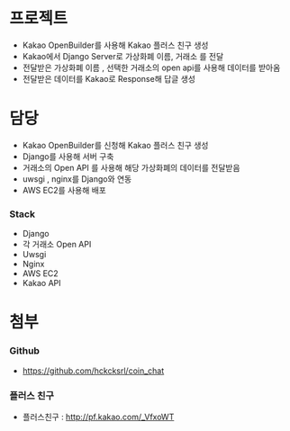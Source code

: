 # 프로젝트

* Kakao OpenBuilder를 사용해 Kakao 플러스 친구 생성
* Kakao에서 Django Server로 가상화폐 이름, 거래소 를 전달
* 전달받은 가상화폐 이름 , 선택한 거래소의 open api를 사용해 데이터를 받아옴
* 전달받은 데이터를 Kakao로 Response해 답글 생성

# 담당

* Kakao OpenBuilder를 신청해 Kakao 플러스 친구 생성
* Django를 사용해 서버 구축
* 거래소의 Open API 를 사용해 해당 가상화폐의 데이터를 전달받음
* uwsgi , nginx를 Django와 연동
* AWS EC2를 사용해 배포


### Stack

* Django
* 각 거래소 Open API
* Uwsgi
* Nginx
* AWS EC2
* Kakao API


# 첨부

### Github

* https://github.com/hckcksrl/coin_chat

### 플러스 친구

* 플러스친구 : http://pf.kakao.com/_VfxoWT
